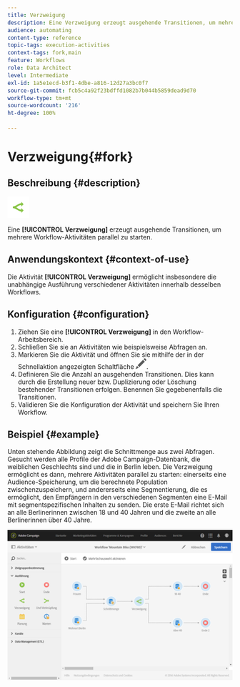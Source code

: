```yaml
---
title: Verzweigung
description: Eine Verzweigung erzeugt ausgehende Transitionen, um mehrere Workflow-Aktivitäten parallel zu starten.
audience: automating
content-type: reference
topic-tags: execution-activities
context-tags: fork,main
feature: Workflows
role: Data Architect
level: Intermediate
exl-id: 1a5e1ecd-b3f1-4dbe-a816-12d27a3bc0f7
source-git-commit: fcb5c4a92f23bdffd1082b7b044b5859dead9d70
workflow-type: tm+mt
source-wordcount: '216'
ht-degree: 100%

---
```


# Verzweigung{#fork}

## Beschreibung {#description}

![](assets/fork.png)

Eine **[!UICONTROL Verzweigung]** erzeugt ausgehende Transitionen, um mehrere Workflow-Aktivitäten parallel zu starten.

## Anwendungskontext {#context-of-use}

Die Aktivität **[!UICONTROL Verzweigung]** ermöglicht insbesondere die unabhängige Ausführung verschiedener Aktivitäten innerhalb desselben Workflows.

## Konfiguration {#configuration}

1. Ziehen Sie eine **[!UICONTROL Verzweigung]** in den Workflow-Arbeitsbereich.
1. Schließen Sie sie an Aktivitäten wie beispielsweise Abfragen an.
1. Markieren Sie die Aktivität und öffnen Sie sie mithilfe der in der Schnellaktion angezeigten Schaltfläche ![](assets/edit_darkgrey-24px.png).
1. Definieren Sie die Anzahl an ausgehenden Transitionen. Dies kann durch die Erstellung neuer bzw. Duplizierung oder Löschung bestehender Transitionen erfolgen. Benennen Sie gegebenenfalls die Transitionen.
1. Validieren Sie die Konfiguration der Aktivität und speichern Sie Ihren Workflow.

## Beispiel  {#example}

Unten stehende Abbildung zeigt die Schnittmenge aus zwei Abfragen. Gesucht werden alle Profile der Adobe Campaign-Datenbank, die weiblichen Geschlechts sind und die in Berlin leben. Die Verzweigung ermöglicht es dann, mehrere Aktivitäten parallel zu starten: einerseits eine Audience-Speicherung, um die berechnete Population zwischenzuspeichern, und andererseits eine Segmentierung, die es ermöglicht, den Empfängern in den verschiedenen Segmenten eine E-Mail mit segmentspezifischen Inhalten zu senden. Die erste E-Mail richtet sich an alle Berlinerinnen zwischen 18 und 40 Jahren und die zweite an alle Berlinerinnen über 40 Jahre.

![](assets/wkf_fork_example.png)

